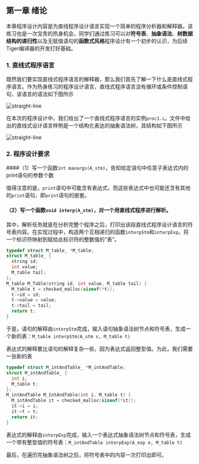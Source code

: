 ## 第一章 绪论

本章程序设计内容是为直线程序设计语言实现一个简单的程序分析器和解释器。该练习也是一次宝贵的热身机会，同学们通过练习可以对**符号表**、**抽象语法**、**树数据结构的递归性**以及无赋值语句的**函数式风格**程序设计有一个初步的认识，为后续Tiger编译器的开发打好基础。

### 1. 直线式程序语言

既然我们要实现直线式程序语言的解释器，那么我们首先了解一下什么是直线式程序语言。作为热身练习的程序设计语言，直线式程序语言没有循环或条件控制语句，该语言的语法如下图所示

![straight-line](../../../img/straight-line.png)

在本次的程序设计中，我们给出了一个直线式程序语言的实例`proc1.c`。文件中给出的直线式设计语言样例是一个结构化表达的抽象语法树，其结构如下图所示

![straight-line](../../../img/absTree.png)

### 2. 程序设计要求

####（1）写一个函数`int maxargs(A_stm)`，告知给定语句中任意子表达式内的print语句的参数个数

值得注意的是，`print`语句中可能含有表达式，而这些表达式中也可能还含有其他的`print`语句，即`print`语句的嵌套。

#### （2）写一个函数`void interp(A_stm)`，对一个用直线式程序进行解析。

其中，解析任务就是在分析完整个程序之后，打印出该段直线式程序设计语言的符号表内容。在实现过程中，构造两个互相递归的函数`interpStm`和`interpExp`。将一个标识符映射到赋给此标识符的整数值的“表”。

```C
typedef struct M_table_ *M_table;
struct M_table_ {
  string id;
  int value;
  M_table tail;
};
M_table M_Table(string id, int value, M_table tail) {
  M_table t = checked_malloc(sizeof(*t));
  t->id = id;
  t->value = value;
  t->tail = tail;
  return t;
}
```

于是，语句的解释由`interpStm`完成，输入语句抽象语法树节点和符号表，生成一个新的表：`M_table interpStm(A_stm s, M_table t)`

表达式的解释要比语句的解释复杂一些，因为表达式返回整型值。为此，我们需要一张新的表

```C
typedef struct M_intAndTable_ *M_intAndTable;
struct M_intAndTable_ {
  int i;
  M_table t;
};
M_intAndTable M_IntAndTable(int i, M_table t) {
  M_intAndTable it = checked_malloc(sizeof(*it));
  it->i = i;
  it->t = t;
  return it;
}
```

表达式的解释由`interpExp`完成，输入一个表达式抽象语法树节点和符号表，生成一个带有整型值的符号表：`M_intAndTable interpExp(A_exp e, M_table t)`

最后，在遍历完抽象语法树之后，将符号表中的内容一次打印出即可。

